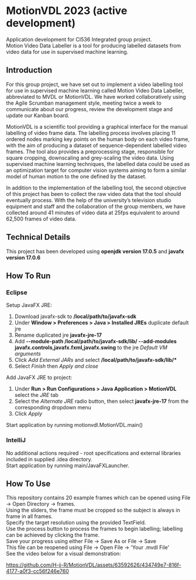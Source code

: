 # MotionVDL 2023 (active development)

Application development for CI536 Integrated group project.\
Motion Video Data Labeller is a tool for producing labelled
datasets from video data for use in supervised machine learning.


## Introduction

For this group project, we have set out to implement a video labelling tool for use in supervised machine learning called Motion Video Data Labeller, abbreviated to MVDL or MotionVDL. We have worked collaboratively using the Agile Scrumban management style, meeting twice a week to communicate about our progress, review the development stage and update our Kanban board.

MotionVDL is a scientific tool providing a graphical interface for the manual labelling of video frame data. The labelling process involves placing 11 ordered nodes marking key points on the human body on each video frame, with the aim of producing a dataset of sequence-dependent labelled video frames. The tool also provides a preprocessing stage, responsible for square cropping, downscaling and grey-scaling the video data. Using supervised machine learning techniques, the labelled data could be used as an optimization target for computer vision systems aiming to form a similar model of human motion to the one defined by the dataset.

In addition to the implementation of the labelling tool, the second objective of this project has been to collect the raw video data that the tool should eventually process. With the help of the university’s television studio equipment and staff and the collaboration of the group members, we have collected around 41 minutes of video data at 25fps equivalent to around 62,500 frames of video data.


## Technical Details
This project has been developed using __openjdk version 17.0.5__ and __javafx version 17.0.6__

## How To Run

### Eclipse
Setup JavaFX JRE:  
1. Download javafx-sdk to __/local/path/to/javafx-sdk__  
2. Under __Window > Preferences > Java > Installed JREs__ duplicate default jre  
3. Rename duplicated jre __javafx-jre-17__  
4. Add __--module-path /local/path/to/javafx-sdk/lib/ --add-modules javafx.controls,javafx.fxml,javafx.swing__ to the jre *Default VM arguments*  
5. Click *Add External JARs* and select __/local/path/to/javafx-sdk/lib/*__  
6. Select *Finish* then *Apply and close*

Add JavaFX JRE to project:  
1. Under __Run > Run Configurations > Java Application > MotionVDL__ select the *JRE* tab  
2. Select the *Alternate JRE* radio button, then select __javafx-jre-17__ from the corresponding dropdown menu  
3. Click *Apply*

Start application by running motionvdl.MotionVDL.main()

### IntelliJ

No additional actions required - root specifications and external libraries included in supplied .idea directory.\
Start application by running main/JavaFXLauncher.


## How To Use

This repository contains 20 example frames which can be opened using File -> Open Directory -> frames.\
Using the sliders, the frame must be cropped so the subject is always in frame in all frames.\
Specify the target resolution using the provided TextField.\
Use the process button to process the frames to begin labelling; labelling can be achieved by clicking the frame.\
Save your progress using either File -> Save As or File -> Save\
This file can be reopened using File -> Open File -> 'Your .mvdl File'\
See the video below for a visual demonstration:

https://github.com/H-jj-R/MotionVDL/assets/63592626/434749e7-816f-4177-a0f3-cc56f246e760

